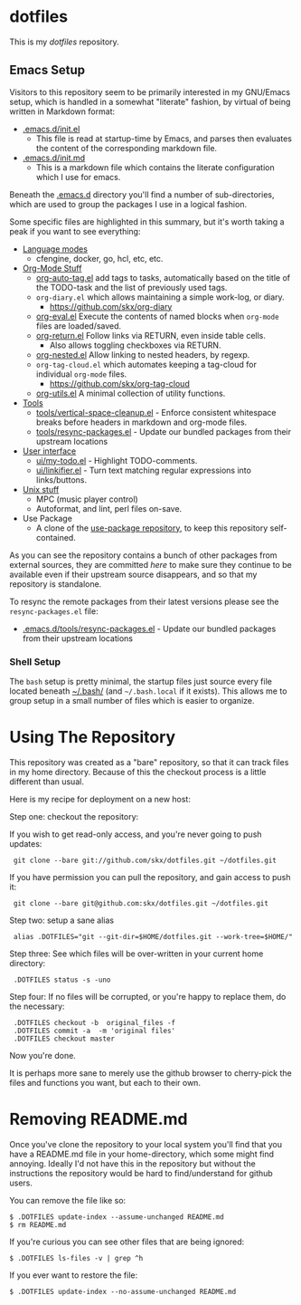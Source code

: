 # dotfiles

This is my _dotfiles_ repository.



## Emacs Setup

Visitors to this repository seem to be primarily interested in my GNU/Emacs setup, which is handled in a somewhat "literate" fashion, by virtual of being written in Markdown format:

* [.emacs.d/init.el](.emacs.d/init.el)
  * This file is read at startup-time by Emacs, and parses then evaluates the content of the corresponding markdown file.
* [.emacs.d/init.md](.emacs.d/init.md)
  * This is a markdown file which contains the literate configuration which I use for emacs.

Beneath the [.emacs.d](.emacs.d) directory you'll find a number of sub-directories, which are used to group the packages I use in a logical fashion.

Some specific files are highlighted in this summary, but it's worth taking a peak if you want to see everything:

* [Language modes](.emacs.d/lang/)
  * cfengine, docker, go, hcl, etc, etc.
* [Org-Mode Stuff](.emacs.d/org)
  * [org-auto-tag.el](.emacs.d/org/org-auto-tag.el) add tags to tasks, automatically based on the title of the TODO-task and the list of previously used tags.
  * `org-diary.el` which allows maintaining a simple work-log, or diary.
     * https://github.com/skx/org-diary
  * [org-eval.el](.emacs.d/org/org-eval.el) Execute the contents of named blocks when `org-mode` files are loaded/saved.
  * [org-return.el](.emacs.d/org/org-return.el) Follow links via RETURN, even inside table cells.
    * Also allows toggling checkboxes via RETURN.
  * [org-nested.el](.emacs.d/org/org-nested.el) Allow linking to nested headers, by regexp.
  * `org-tag-cloud.el` which automates keeping a tag-cloud for individual `org-mode` files.
     * https://github.com/skx/org-tag-cloud
  * [org-utils.el](.emacs.d/org/org-utils.el) A minimal collection of utility functions.
* [Tools](.emacs.d/tools)
  * [tools/vertical-space-cleanup.el](.emacs.d/tools/vertical-space-cleanup.el) - Enforce consistent whitespace breaks before headers in markdown and org-mode files.
  * [tools/resync-packages.el](.emacs.d/tools/resync-packages.el) - Update our bundled packages from their upstream locations
* [User interface](.emacs.d/ui)
  * [ui/my-todo.el](.emacs.d/ui/my-todo.el) - Highlight TODO-comments.
  * [ui/linkifier.el](.emacs.d/ui/linkifier.el) - Turn text matching regular expressions into links/buttons.
* [Unix stuff](.emacs.d/unix)
  * MPC (music player control)
  * Autoformat, and lint, perl files on-save.
* Use Package
  * A clone of the [use-package repository](https://github.com/jwiegley/use-package), to keep this repository self-contained.

As you can see the repository contains a bunch of other packages from external sources, they are committed _here_ to make sure they continue to be available even if their upstream source disappears, and so that my repository is standalone.

To resync the remote packages from their latest versions please see the `resync-packages.el` file:

* [.emacs.d/tools/resync-packages.el](.emacs.d/tools/resync-packages.el) - Update our bundled packages from their upstream locations


### Shell Setup

The `bash` setup is pretty minimal, the startup files just source every file located beneath [~/.bash/](.bash/) (and `~/.bash.local` if it exists).  This allows me to group setup in a small number of files which is easier to organize.




# Using The Repository

This repository was created as a "bare" repository, so that it can track files in my home directory.  Because of this the checkout process is a little different than usual.

Here is my recipe for deployment on a new host:

Step one: checkout the repository:

If you wish to get read-only access, and you're never going to push updates:

     git clone --bare git://github.com/skx/dotfiles.git ~/dotfiles.git

If you have permission you can pull the repository, and gain access to push it:

     git clone --bare git@github.com:skx/dotfiles.git ~/dotfiles.git

Step two: setup a sane alias

     alias .DOTFILES="git --git-dir=$HOME/dotfiles.git --work-tree=$HOME/"

Step three: See which files will be over-written in your current home directory:

     .DOTFILES status -s -uno

Step four:  If no files will be corrupted, or you're happy to replace them, do the necessary:

     .DOTFILES checkout -b  original_files -f
     .DOTFILES commit -a  -m 'original files'
     .DOTFILES checkout master

Now you're done.

It is perhaps more sane to merely use the github browser to cherry-pick the files and functions you want, but each to their own.




# Removing README.md

Once you've clone the repository to your local system you'll find that you have a README.md file in your home-directory, which some might find annoying.  Ideally I'd not have this in the repository but without the instructions the repository would be hard to find/understand for github users.

You can remove the file like so:

    $ .DOTFILES update-index --assume-unchanged README.md
    $ rm README.md

If you're curious you can see other files that are being ignored:

    $ .DOTFILES ls-files -v | grep ^h

If you ever want to restore the file:

    $ .DOTFILES update-index --no-assume-unchanged README.md
